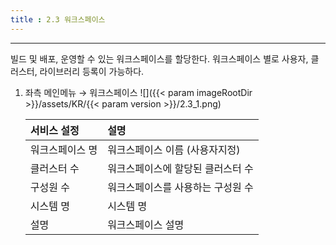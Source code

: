 ```yaml
---
title : 2.3 워크스페이스
---
```


---
빌드 및 배포, 운영할 수 있는 워크스페이스를 할당한다. 워크스페이스 별로 사용자, 클러스터, 라이브러리 등록이 가능하다.

1. 좌측 메인메뉴 → 워크스페이스
    ![]({{< param imageRootDir >}}/assets/KR/{{< param version >}}/2.3_1.png)
    
    | **서비스 설정** | **설명** |
    | :--------- | :------------- |
    | 워크스페이스 명 | 워크스페이스 이름 \(사용자지정\) |
    | 클러스터 수 | 워크스페이스에 할당된 클러스터 수 |
    | 구성원 수 | 워크스페이스를 사용하는 구성원 수 |
    | 시스템 명 | 시스템 명 |
    | 설명 | 워크스페이스 설명 |